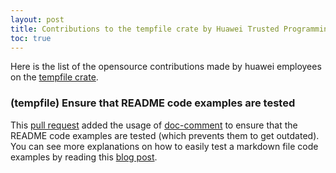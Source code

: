 ```yaml
---
layout: post
title: Contributions to the tempfile crate by Huawei Trusted Programming 
toc: true
---
```


Here is the list of the opensource contributions made by huawei employees on the [tempfile crate](https://github.com/Stebalien/tempfile).

### (tempfile) Ensure that README code examples are tested

This [pull request](https://github.com/Stebalien/tempfile/pull/144) added the usage of [doc-comment](https://crates.io/crates/doc-comment) to ensure that the README code examples are tested (which prevents them to get outdated). You can see more explanations on how to easily test a markdown file code examples by reading this [blog post](https://blog.guillaume-gomez.fr/articles/2019-04-13+Keeping+Rust+projects%27+README.md+code+examples+up-to-date).
